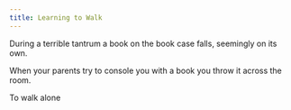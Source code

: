 ```yaml
---
title: Learning to Walk
---
```



<Check skill="arcana" value="5">

During a terrible tantrum a book on the book case falls, seemingly on its own.

</Check>
<Else>
    
When your parents try to console you with a book you throw it across the room.
    
</Else>
<Add stat="CHA"></Add>


To walk alone <Add stat="STR"></Add>
